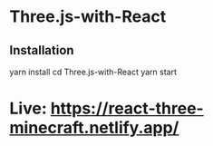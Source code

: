 # Three.js-with-React

## Installation

yarn install
cd Three.js-with-React
yarn start

# Live: https://react-three-minecraft.netlify.app/

